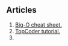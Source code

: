 # 



## Articles

1. [Big-O cheat sheet.](http://bigocheatsheet.com/)
2. [TopCoder tutorial.](https://www.topcoder.com/community/competitive-programming/tutorials/)
3. 